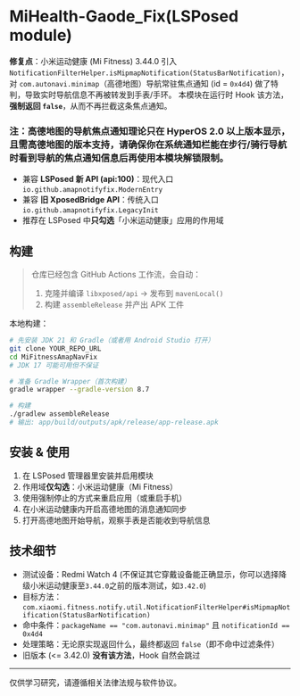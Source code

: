 # MiHealth-Gaode_Fix(LSPosed module)
**修复点**：小米运动健康 (Mi Fitness) 3.44.0 引入 `NotificationFilterHelper.isMipmapNotification(StatusBarNotification)`，
对 `com.autonavi.minimap`（高德地图）导航常驻焦点通知 (id = `0x4d4`) 做了特判，导致实时导航信息不再被转发到手表/手环。
本模块在运行时 Hook 该方法，**强制返回 `false`**，从而不再拦截这条焦点通知。
### 注：高德地图的导航焦点通知理论只在 HyperOS 2.0 以上版本显示，且需高德地图的版本支持，请确保你在系统通知栏能在步行/骑行导航时看到导航的焦点通知信息后再使用本模块解锁限制。

- 兼容 **LSPosed 新 API (api:100)**：现代入口 `io.github.amapnotifyfix.ModernEntry`
- 兼容 **旧 XposedBridge API**：传统入口 `io.github.amapnotifyfix.LegacyInit`
- 推荐在 LSPosed 中**只勾选**「小米运动健康」应用的作用域

## 构建

> 仓库已经包含 GitHub Actions 工作流，会自动：
> 1. 克隆并编译 `libxposed/api` → 发布到 `mavenLocal()`
> 2. 构建 `assembleRelease` 并产出 APK 工件

本地构建：

```bash
# 先安装 JDK 21 和 Gradle（或者用 Android Studio 打开）
git clone YOUR_REPO_URL
cd MiFitnessAmapNavFix
# JDK 17 可能可用但不保证

# 准备 Gradle Wrapper（首次构建）
gradle wrapper --gradle-version 8.7

# 构建
./gradlew assembleRelease
# 输出: app/build/outputs/apk/release/app-release.apk
```

## 安装 & 使用

1. 在 LSPosed 管理器里安装并启用模块
2. 作用域**仅勾选**：小米运动健康（Mi Fitness）
3. 使用强制停止的方式来重启应用（或重启手机）
4. 在小米运动健康内开启高德地图的消息通知同步
5. 打开高德地图开始导航，观察手表是否能收到导航信息

## 技术细节

- 测试设备：Redmi Watch 4 (不保证其它穿戴设备能正确显示，你可以选择降级小米运动健康至`3.44.0`之前的版本测试，如`3.42.0`)
- 目标方法：`com.xiaomi.fitness.notify.util.NotificationFilterHelper#isMipmapNotification(StatusBarNotification)`
- 命中条件：`packageName == "com.autonavi.minimap"` 且 `notificationId == 0x4d4`
- 处理策略：无论原实现返回什么，最终都返回 `false`（即不命中过滤条件）
- 旧版本 (<= 3.42.0) **没有该方法**，Hook 自然会跳过

---

仅供学习研究，请遵循相关法律法规与软件协议。
